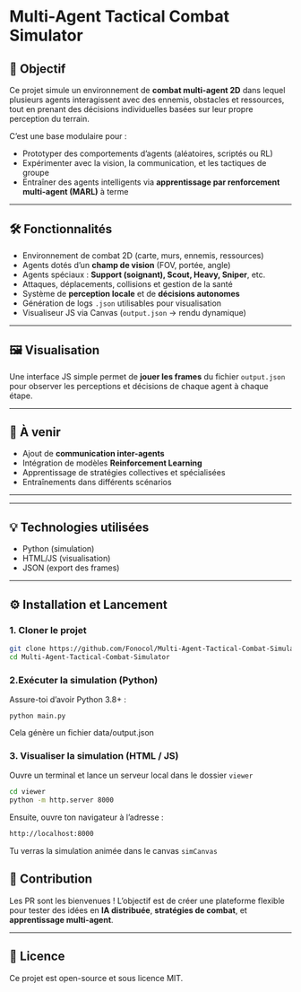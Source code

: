 # Multi-Agent Tactical Combat Simulator

## 🎯 Objectif

Ce projet simule un environnement de **combat multi-agent 2D** dans lequel plusieurs agents interagissent avec des ennemis, obstacles et ressources, tout en prenant des décisions individuelles basées sur leur propre perception du terrain.

C’est une base modulaire pour :

- Prototyper des comportements d’agents (aléatoires, scriptés ou RL)
- Expérimenter avec la vision, la communication, et les tactiques de groupe
- Entraîner des agents intelligents via **apprentissage par renforcement multi-agent (MARL)** à terme

---

## 🛠️ Fonctionnalités

- Environnement de combat 2D (carte, murs, ennemis, ressources)
- Agents dotés d’un **champ de vision** (FOV, portée, angle)
- Agents spéciaux : **Support (soignant), Scout, Heavy, Sniper**, etc.
- Attaques, déplacements, collisions et gestion de la santé
- Système de **perception locale** et de **décisions autonomes**
- Génération de logs `.json` utilisables pour visualisation
- Visualiseur JS via Canvas (`output.json` → rendu dynamique)

---

## 🖼️ Visualisation

Une interface JS simple permet de **jouer les frames** du fichier `output.json` pour observer les perceptions et décisions de chaque agent à chaque étape.

---

## 🧩 À venir

- Ajout de **communication inter-agents**
- Intégration de modèles **Reinforcement Learning**
- Apprentissage de stratégies collectives et spécialisées
- Entraînements dans différents scénarios

---

---

## 💡 Technologies utilisées

- Python (simulation)
- HTML/JS (visualisation)
- JSON (export des frames)

---

## ⚙️ Installation et Lancement

### 1. Cloner le projet

```bash
git clone https://github.com/Fonocol/Multi-Agent-Tactical-Combat-Simulator.git
cd Multi-Agent-Tactical-Combat-Simulator
```

### 2.Exécuter la simulation (Python)

Assure-toi d’avoir Python 3.8+ :

```
python main.py
```

Cela génère un fichier data/output.json

### 3. Visualiser la simulation (HTML / JS)

Ouvre un terminal et lance un serveur local dans le dossier `viewer`

```bash
cd viewer
python -m http.server 8000
```

Ensuite, ouvre ton navigateur à l’adresse :

```bash
http://localhost:8000
```

Tu verras la simulation animée dans le canvas `simCanvas`

## 🤝 Contribution

Les PR sont les bienvenues ! L’objectif est de créer une plateforme flexible pour tester des idées en **IA distribuée**, **stratégies de combat**, et **apprentissage multi-agent**.

---

## 📜 Licence

Ce projet est open-source et sous licence MIT.

```

```
